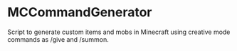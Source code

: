 MCCommandGenerator
==================

Script to generate custom items and mobs in Minecraft using creative mode commands as /give and /summon.
